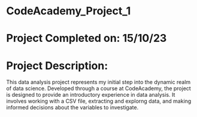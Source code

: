 # CodeAcademy_Project_1
 
# Project Completed on: 15/10/23

# Project Description:
This data analysis project represents my initial step into the dynamic realm of data science. Developed through a course at CodeAcademy, the project is designed to provide an introductory experience in data analysis. It involves working with a CSV file, extracting and explorng data, and making informed decisions about the variables to investigate.